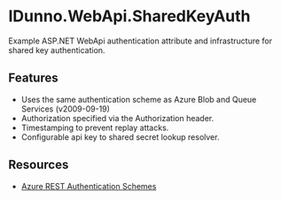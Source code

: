 # IDunno.WebApi.SharedKeyAuth #

Example ASP.NET WebApi authentication attribute and infrastructure for shared key authentication.

## Features ##

- Uses the same authentication scheme as Azure Blob and Queue Services (v2009-09-19)
- Authorization specified via the Authorization header.
- Timestamping to prevent replay attacks.
- Configurable api key to shared secret lookup resolver.

## Resources ##

- [Azure REST Authentication Schemes](http://msdn.microsoft.com/en-us/library/windowsazure/dd179428.aspx)
